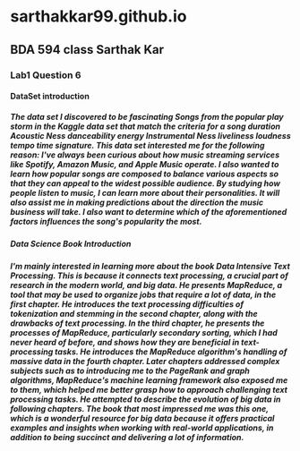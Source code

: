 # sarthakkar99.github.io

## BDA 594 class Sarthak Kar 

### Lab1 Question 6

#### DataSet introduction
##### The data set I discovered to be fascinating Songs from the popular play storm in the Kaggle data set that match the criteria for a song duration Acoustic Ness danceability energy Instrumental Ness liveliness loudness tempo time signature. This data set interested me for the following reason: I've always been curious about how music streaming services like Spotify, Amazon Music, and Apple Music operate. I also wanted to learn how popular songs are composed to balance various aspects so that they can appeal to the widest possible audience. By studying how people listen to music, I can learn more about their personalities. It will also assist me in making predictions about the direction the music business will take. I also want to determine which of the aforementioned factors influences the song's popularity the most. #####

##### Data Science Book Introduction
##### I'm mainly interested in learning more about the book Data Intensive Text Processing. This is because it connects text processing, a crucial part of research in the modern world, and big data. He presents MapReduce, a tool that may be used to organize jobs that require a lot of data, in the first chapter. He introduces the text processing difficulties of tokenization and stemming in the second chapter, along with the drawbacks of text processing. In the third chapter, he presents the processes of MapReduce, particularly secondary sorting, which I had never heard of before, and shows how they are beneficial in text-processing tasks. He introduces the MapReduce algorithm's handling of massive data in the fourth chapter. Later chapters addressed complex subjects such as to introducing me to the PageRank and graph algorithms, MapReduce's machine learning framework also exposed me to them, which helped me better grasp how to approach challenging text processing tasks. He attempted to describe the evolution of big data in following chapters. The book that most impressed me was this one, which is a wonderful resource for big data because it offers practical examples and insights when working with real-world applications, in addition to being succinct and delivering a lot of information. #####
